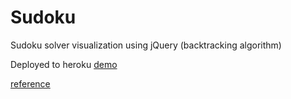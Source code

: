 # Sudoku
Sudoku solver visualization using jQuery (backtracking algorithm)

Deployed to heroku [demo](https://sudoku-solver-visualization.herokuapp.com/)

[reference](https://www.101computing.net/backtracking-algorithm-sudoku-solver/#:~:text=Every%20time%20you%20reach%20a,use%20of%20a%20recursive%20function.)